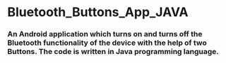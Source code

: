 # Bluetooth_Buttons_App_JAVA

### An Android application which turns on and turns off the Bluetooth functionality of the device with the help of two Buttons. The code is written in Java programming language.
